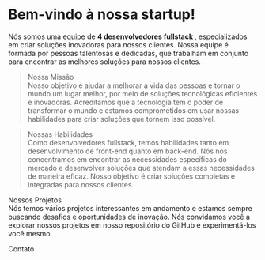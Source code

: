 # Bem-vindo à nossa startup!<br>
Nós somos uma equipe de <strong> 4 desenvolvedores fullstack </strong>, especializados em criar soluções inovadoras para nossos clientes. Nossa equipe é formada por pessoas talentosas e dedicadas, que trabalham em conjunto para encontrar as melhores soluções para nossos clientes.<br>

> Nossa Missão <br>
Nosso objetivo é ajudar a melhorar a vida das pessoas e tornar o mundo um lugar melhor, por meio de soluções tecnológicas eficientes e inovadoras. Acreditamos que a tecnologia tem o poder de transformar o mundo e estamos comprometidos em usar nossas habilidades para criar soluções que tornem isso possível.<br>

> Nossas Habilidades <br>
Como desenvolvedores fullstack, temos habilidades tanto em desenvolvimento de front-end quanto em back-end. Nós nos concentramos em encontrar as necessidades específicas do mercado e desenvolver soluções que atendam a essas necessidades de maneira eficaz. Nosso objetivo é criar soluções completas e integradas para nossos clientes. <br>

Nossos Projetos <br>
Nós temos vários projetos interessantes em andamento e estamos sempre buscando desafios e oportunidades de inovação. Nós convidamos você a explorar nossos projetos em nosso repositório do GitHub e experimentá-los você mesmo.

Contato
 <!-- Se você estiver interessado em colaborar conosco ou tiver alguma dúvida, não hesite em entrar em contato conosco através do nosso e-mail: contato@startup.com. Estamos sempre abertos a novas oportunidades e ideias. -->


